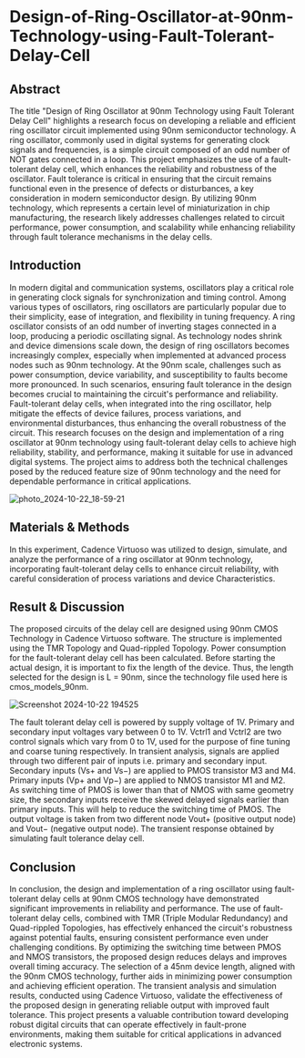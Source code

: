 # Design-of-Ring-Oscillator-at-90nm-Technology-using-Fault-Tolerant-Delay-Cell


## Abstract




The title "Design of Ring Oscillator at 90nm Technology using Fault Tolerant Delay Cell" highlights a research focus on developing a reliable and efficient ring oscillator circuit implemented using 90nm semiconductor technology. A ring oscillator, commonly used in digital systems for generating clock signals and frequencies, is a simple circuit composed of an odd number of NOT gates connected in a loop. This project emphasizes the use of a fault-tolerant delay cell, which enhances the reliability and robustness of the oscillator. Fault tolerance is critical in ensuring that the circuit remains functional even in the presence of defects or disturbances, a key consideration in modern semiconductor design. By utilizing 90nm technology, which represents a certain level of miniaturization in chip manufacturing, the research likely addresses challenges related to circuit performance, power consumption, and scalability while enhancing reliability through fault tolerance mechanisms in the delay cells.


















## Introduction


In modern digital and communication systems, oscillators play a critical role in generating clock signals for synchronization and timing control. Among various types of oscillators, ring oscillators are particularly popular due to their simplicity, ease of integration, and flexibility in tuning frequency. A ring oscillator consists of an odd number of inverting stages connected in a loop, producing a periodic oscillating signal. As technology nodes shrink and device dimensions scale down, the design of ring oscillators becomes increasingly complex, especially when implemented at advanced process nodes such as 90nm technology.
At the 90nm scale, challenges such as power consumption, device variability, and susceptibility to faults become more pronounced. In such scenarios, ensuring fault tolerance in the design becomes crucial to maintaining the circuit's performance and reliability. Fault-tolerant delay cells, when integrated into the ring oscillator, help mitigate the effects of device failures, process variations, and environmental disturbances, thus enhancing the overall robustness of the circuit. This research focuses on the design and implementation of a ring oscillator at 90nm technology using fault-tolerant delay cells to achieve high reliability, stability, and performance, making it suitable for use in advanced digital systems. The project aims to address both the technical challenges posed by the reduced feature size of 90nm technology and the need for dependable performance in critical applications.

![photo_2024-10-22_18-59-21](![image](https://github.com/user-attachments/assets/a27f4828-4c22-4ad0-ba1d-dbdbc126415a)
)



## Materials & Methods


In this experiment, Cadence Virtuoso was utilized to design, simulate, and analyze the performance of a ring oscillator at 90nm technology, incorporating fault-tolerant delay cells to enhance circuit reliability, with careful consideration of process variations and device
 Characteristics.


## Result & Discussion
The proposed circuits of the delay cell are designed using 90nm CMOS Technology in Cadence Virtuoso software. The structure is implemented using the TMR Topology and Quad-rippled Topology. Power consumption for the fault-tolerant delay cell has been calculated. Before starting the actual design, it is important to fix the length of the device. Thus, the length selected for the design is L = 90nm, since the technology file used here is cmos_models_90nm.

![Screenshot 2024-10-22 194525](https://github.com/user-attachments/assets/dd0bbde1-8be1-495a-9543-208e9e91b295)









The fault tolerant delay cell is powered by supply voltage of 1V. Primary and secondary input voltages vary between 0 to 1V. Vctrl1 and Vctrl2 are two control signals which vary from 0 to 1V, used for the purpose of fine tuning and coarse tuning respectively. In transient analysis, signals are applied through two different pair of inputs i.e. primary and secondary input. Secondary inputs (Vs+ and Vs−) are applied to PMOS transistor M3 and M4. Primary inputs (Vp+ and Vp−) are applied to NMOS transistor M1 and M2. As switching time of PMOS is lower than that of NMOS with same geometry size, the secondary inputs receive the skewed delayed signals earlier than primary inputs. This will help to reduce the switching time of PMOS. The output voltage is taken from two different node Vout+ (positive output node) and Vout− (negative output node). The transient response obtained by simulating fault tolerance delay cell.


## Conclusion



In conclusion, the design and implementation of a ring oscillator using fault-tolerant delay cells at 90nm CMOS technology have demonstrated significant improvements in reliability and performance. The use of fault-tolerant delay cells, combined with TMR (Triple Modular Redundancy) and Quad-rippled Topologies, has effectively enhanced the circuit's robustness against potential faults, ensuring consistent performance even under challenging conditions. By optimizing the switching time between PMOS and NMOS transistors, the proposed design reduces delays and improves overall timing accuracy. The selection of a 45nm device length, aligned with the 90nm CMOS technology, further aids in minimizing power consumption and achieving efficient operation. The transient analysis and simulation results, conducted using Cadence Virtuoso, validate the effectiveness of the proposed design in generating reliable output with improved fault tolerance. This project presents a valuable contribution toward developing robust digital circuits that can operate effectively in fault-prone environments, making them suitable for critical applications in advanced electronic systems.

